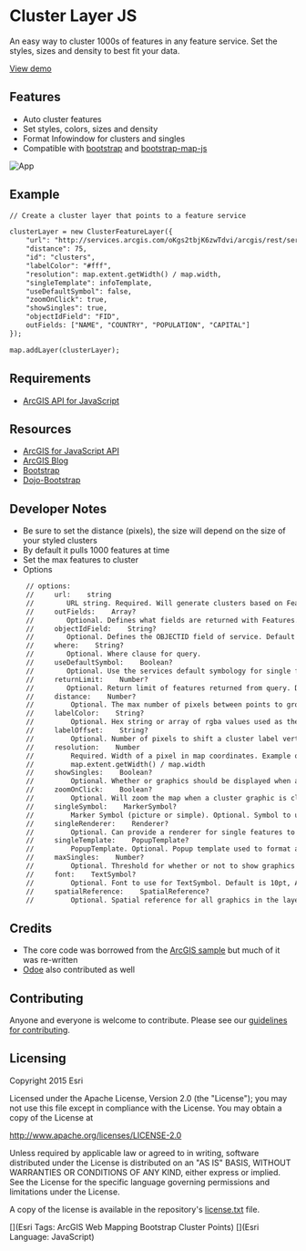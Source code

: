 # Cluster Layer JS

An easy way to cluster 1000s of features in any feature service. Set the styles, sizes and density to best fit your data.

[View demo](http://esri.github.com/cluster-layer-js/index.html)

## Features

* Auto cluster features
* Set styles, colors, sizes and density
* Format Infowindow for clusters and singles
* Compatible with [bootstrap](http://getbootstrap.com) and [bootstrap-map-js](http://github.com/esri/bootstrap-map-js)

![App](https://raw.github.com/Esri/cluster-layer-js/master/clusterlayerjs.png)

## Example

``` HTML
// Create a cluster layer that points to a feature service

clusterLayer = new ClusterFeatureLayer({
    "url": "http://services.arcgis.com/oKgs2tbjK6zwTdvi/arcgis/rest/services/Major_World_Cities/FeatureServer/0",
    "distance": 75,
    "id": "clusters",
    "labelColor": "#fff",
    "resolution": map.extent.getWidth() / map.width,
    "singleTemplate": infoTemplate,
    "useDefaultSymbol": false,
    "zoomOnClick": true,
    "showSingles": true,
    "objectIdField": "FID",
    outFields: ["NAME", "COUNTRY", "POPULATION", "CAPITAL"]
});

map.addLayer(clusterLayer);

```

## Requirements

* [ArcGIS API for JavaScript](http://developers.arcgis.com)

## Resources

* [ArcGIS for JavaScript API](http://developers.arcgis.com/)
* [ArcGIS Blog](http://blogs.esri.com/esri/arcgis/)
* [Bootstrap](http://getbootstrap.com/)
* [Dojo-Bootstrap](https://github.com/xsokev/Dojo-Bootstrap)

## Developer Notes

* Be sure to set the distance (pixels), the size will depend on the size of your styled clusters
* By default it pulls 1000 features at time
* Set the max features to cluster
* Options

``` HTML
	// options:
    //     url:    string
    //        URL string. Required. Will generate clusters based on Features returned from map service.
    //     outFields:    Array?
    //        Optional. Defines what fields are returned with Features.
    //     objectIdField:    String?
    //        Optional. Defines the OBJECTID field of service. Default is 'OBJECTID'.
    //     where:    String?
    //        Optional. Where clause for query.
    //     useDefaultSymbol:    Boolean?
    //        Optional. Use the services default symbology for single features.
    //     returnLimit:    Number?
    //        Optional. Return limit of features returned from query. Default is 1000.
    //     distance:    Number?
    //         Optional. The max number of pixels between points to group points in the same cluster. Default value is 50.
    //     labelColor:    String?
    //         Optional. Hex string or array of rgba values used as the color for cluster labels. Default value is #fff (white).
    //     labelOffset:    String?
    //         Optional. Number of pixels to shift a cluster label vertically. Defaults to -5 to align labels with circle symbols. Does not work in IE.
    //     resolution:    Number
    //         Required. Width of a pixel in map coordinates. Example of how to calculate:
    //         map.extent.getWidth() / map.width
    //     showSingles:    Boolean?
    //         Optional. Whether or graphics should be displayed when a cluster graphic is clicked. Default is true.
    //     zoomOnClick:    Boolean?
    //         Optional. Will zoom the map when a cluster graphic is clicked. Default is true.
    //     singleSymbol:    MarkerSymbol?
    //         Marker Symbol (picture or simple). Optional. Symbol to use for graphics that represent single points. Default is a small gray SimpleMarkerSymbol.
    //     singleRenderer:    Renderer?
    //         Optional. Can provide a renderer for single features to override the default renderer.
    //     singleTemplate:    PopupTemplate?
    //         PopupTemplate. Optional. Popup template used to format attributes for graphics that represent single points. Default shows all attributes as 'attribute = value' (not recommended).
    //     maxSingles:    Number?
    //         Optional. Threshold for whether or not to show graphics for points in a cluster. Default is 1000.
    //     font:    TextSymbol?
    //         Optional. Font to use for TextSymbol. Default is 10pt, Arial.
    //     spatialReference:    SpatialReference?
    //         Optional. Spatial reference for all graphics in the layer. This has to match the spatial reference of the map. Default is 102100. Omit this if the map uses basemaps in web mercator.
``` 

## Credits

* The core code was borrowed from the [ArcGIS sample](https://developers.arcgis.com/javascript/jssamples/layers_point_clustering.html) but much of it was re-written
* [Odoe](https://github.com/odoe/esri-clusterfeaturelayer) also contributed as well

## Contributing

Anyone and everyone is welcome to contribute. Please see our [guidelines for contributing](https://github.com/esri/contributing).

## Licensing
Copyright 2015 Esri

Licensed under the Apache License, Version 2.0 (the "License");
you may not use this file except in compliance with the License.
You may obtain a copy of the License at

   http://www.apache.org/licenses/LICENSE-2.0

Unless required by applicable law or agreed to in writing, software
distributed under the License is distributed on an "AS IS" BASIS,
WITHOUT WARRANTIES OR CONDITIONS OF ANY KIND, either express or implied.
See the License for the specific language governing permissions and
limitations under the License.

A copy of the license is available in the repository's [license.txt]( https://raw.github.com/Esri/cluster-layer-js/master/license.txt) file.

[](Esri Tags: ArcGIS Web Mapping Bootstrap Cluster Points)
[](Esri Language: JavaScript)
